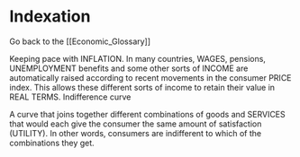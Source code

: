 # Indexation

Go back to the [[Economic_Glossary]]


Keeping pace with INFLATION. In many countries, WAGES, pensions, UNEMPLOYMENT benefits and some other sorts of INCOME are automatically raised according to recent movements in the consumer PRICE index. This allows these different sorts of income to retain their value in REAL TERMS.
Indifference curve

A curve that joins together different combinations of goods and SERVICES that would each give the consumer the same amount of satisfaction (UTILITY). In other words, consumers are indifferent to which of the combinations they get.

